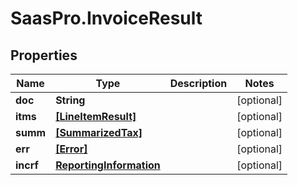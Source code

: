 # SaasPro.InvoiceResult

## Properties

Name | Type | Description | Notes
------------ | ------------- | ------------- | -------------
**doc** | **String** |  | [optional] 
**itms** | [**[LineItemResult]**](LineItemResult.md) |  | [optional] 
**summ** | [**[SummarizedTax]**](SummarizedTax.md) |  | [optional] 
**err** | [**[Error]**](Error.md) |  | [optional] 
**incrf** | [**ReportingInformation**](ReportingInformation.md) |  | [optional] 


